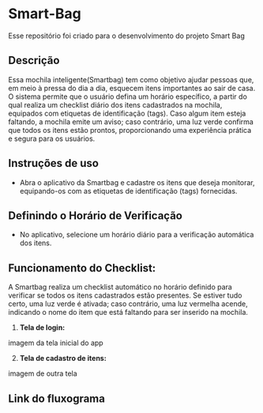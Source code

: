 # Smart-Bag
Esse repositório foi criado para o desenvolvimento do projeto Smart Bag

## Descrição
Essa mochila inteligente(Smartbag) tem como objetivo ajudar pessoas que, em meio
à pressa do dia a dia, esquecem itens importantes ao sair de casa. O sistema permite que o usuário defina um horário específico, a partir do qual realiza um checklist diário dos itens cadastrados na mochila, equipados com etiquetas de identificação (tags).
Caso algum item esteja faltando, a mochila emite um aviso; caso contrário, uma luz
verde confirma que todos os itens estão prontos, proporcionando uma experiência
prática e segura para os usuários.

## Instruções de uso
- Abra o aplicativo da Smartbag e cadastre os itens que deseja monitorar, 
equipando-os com as etiquetas de identificação (tags) fornecidas.

## Definindo o Horário de Verificação
- No aplicativo, selecione um horário diário para a verificação automática
 dos itens.
## Funcionamento do Checklist:

A Smartbag realiza um checklist automático no horário definido para verificar se
todos os itens cadastrados estão presentes. Se estiver tudo certo, uma luz verde é ativada; caso contrário, 
uma luz vermelha acende, indicando o nome do item que está faltando para ser inserido na mochila.



1. **Tela de login:**

imagem da tela inicial do app

2. **Tela de cadastro de itens:**

imagem de outra tela 

## Link do fluxograma

